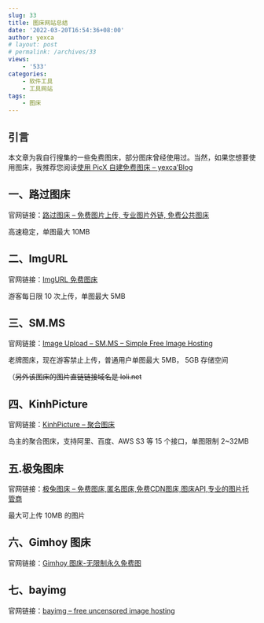 ```yaml
---
slug: 33
title: 图床网站总结
date: '2022-03-20T16:54:36+08:00'
author: yexca
# layout: post
# permalink: /archives/33
views:
    - '533'
categories:
    - 软件工具
    - 工具网站
tags:
    - 图床
---
```


## 引言

本文章为我自行搜集的一些免费图床，部分图床曾经使用过。当然，如果您想要使用图床，我推荐您阅读[使用 PicX 自建免费图床 – yexca’Blog](https://blog.yexca.net/archives/27/)

## 一、路过图床

官网链接：[路过图床 – 免费图片上传, 专业图片外链, 免费公共图床](https://imgtu.com/)

高速稳定，单图最大 10MB

## 二、ImgURL

官网链接：[ImgURL 免费图床](https://imgurl.org/)

游客每日限 10 次上传，单图最大 5MB

## 三、SM.MS

官网链接：[Image Upload – SM.MS – Simple Free Image Hosting](https://sm.ms/)

老牌图床，现在游客禁止上传，普通用户单图最大 5MB， 5GB 存储空间

（~~另外该图床的图片直链链接域名是 loli.net~~

## 四、KinhPicture

官网链接：[KinhPicture – 聚合图床](https://img.kinh.cc/)

岛主的聚合图床，支持阿里、百度、AWS S3 等 15 个接口，单图限制 2~32MB

## 五.极兔图床

官网链接：[极兔图床 – 免费图床,匿名图床,免费CDN图床,图床API,专业的图片托管商](https://pic.jitudisk.com/)

最大可上传 10MB 的图片

## 六、Gimhoy 图床

官网链接：[Gimhoy 图床-无限制永久免费图](https://pic.gimhoy.com/)

## 七、bayimg

官网链接：[bayimg – free uncensored image hosting](https://bayimg.com/)
